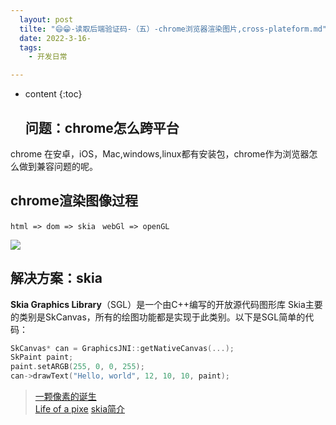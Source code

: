 ```yaml
---
  layout: post
  tilte: "😄😁-读取后端验证码-（五）-chrome浏览器渲染图片,cross-plateform.md"
  date: 2022-3-16-
  tags: 
    - 开发日常

---
```



* content
{:toc}


  ## 问题：chrome怎么跨平台
chrome 在安卓，iOS，Mac,windows,linux都有安装包，chrome作为浏览器怎么做到兼容问题的呢。

## chrome渲染图像过程

`html => dom => skia `
`webGl => openGL`

![](https://upload-images.jianshu.io/upload_images/15312191-7e4f1719e8dc88b9.png?imageMogr2/auto-orient/strip%7CimageView2/2/w/1240)

## 解决方案：skia 

 **Skia Graphics Library**（SGL）是一个由C++编写的开放源代码图形库
Skia主要的类别是SkCanvas，所有的绘图功能都是实现于此类别。以下是SGL简单的代码：

```c
SkCanvas* can = GraphicsJNI::getNativeCanvas(...);      
SkPaint paint;    
paint.setARGB(255, 0, 0, 255);
can->drawText("Hello, world", 12, 10, 10, paint);
```

>[一颗像素的诞生](https://mp.weixin.qq.com/s/QoFrdmxdRJG5ETQp5Ua3-A)\
[Life of a pixe](https://www.youtube.com/watch?v=m-J-tbAlFic)
> [skia简介](https://www.daimajiaoliu.com/daima/47da647f6900408)
